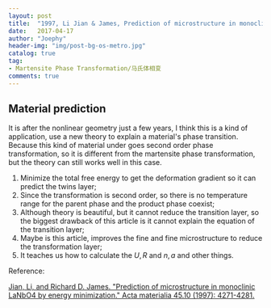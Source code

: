 ```yaml
---
layout: post
title:  "1997, Li Jian & James, Prediction of microstructure in monoclinic LaNbO4 by energy minimization"
date:   2017-04-17
author: "Joephy"
header-img: "img/post-bg-os-metro.jpg"
catalog: true
tag:
- Martensite Phase Transformation/马氏体相变
comments: true
---
```

Material prediction
-----------
It is after the nonlinear geometry just a few years, I think this is a kind of application, use a new theory to explain a material's phase transition. Because this kind of material under goes second order phase transformation, so it is different from the martensite phase transformation, but the theory can still works well in this case.

1. Minimize the total free energy to get the deformation gradient so it can predict the twins layer;
2. Since the transformation is second order, so there is no temperature range for the parent phase and the product phase coexist;
3. Although theory is beautiful, but it cannot reduce the transition layer, so the biggest drawback of this article is it cannot explain the equation of the transition layer;
4. Maybe is this article, improves the fine and fine microstructure to reduce the transformation layer;
5. It teaches us how to calculate the $U, R$ and $n, a$ and other things.

Reference:

[Jian, Li, and Richard D. James. "Prediction of microstructure in monoclinic LaNbO4 by energy minimization." Acta materialia 45.10 (1997): 4271-4281.](http://www.sciencedirect.com/science/article/pii/S1359645497000803)


